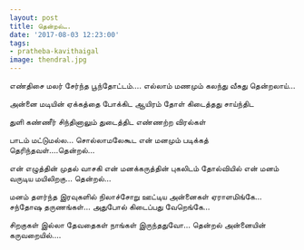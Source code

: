 ```yaml
---
layout: post
title: தென்றல்….
date: '2017-08-03 12:23:00'
tags:
- pratheba-kavithaigal
image: thendral.jpg
---
```


எண்திசை மலர் சேர்ந்த பூந்தோட்டம்….
எல்லாம் மணமும் கலந்து வீசுது தென்றலாய்…

அன்னை மடியின் ஏக்கத்தை போக்கிட
ஆயிரம் தோள் கிடைத்தது சாய்ந்திட

துளி கண்ணீர் சிந்தினாலும்
துடைத்திட எண்ணற்ற விரல்கள்

பாடம் மட்டுமல்ல… சொல்லாமலேகூட
என் மனமும் படிக்கத் தெரிந்தவள்….தென்றல்…

என் எழுத்தின் முதல் வாசகி
என் மனக்கருத்தின் புகலிடம்
தோல்வியில் என் மனம் வருடிய மயிலிறகு…
தென்றல்…

மனம் தளர்ந்த இரவுகளில்
நிலாச்சோறு ஊட்டிய அன்னைகள் ஏராளமிங்கே…
சந்தோஷ தருணங்கள்…
அதுபோல் கிடைப்பது வேறெங்கே…

சிறகுகள் இல்லா தேவதைகள் நாங்கள்
இருந்ததுவோ…
தென்றல் அன்னையின் கருவறையில்….
